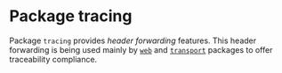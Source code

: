 # Package tracing

Package `tracing` provides  _header forwarding_ features.
This header forwarding is being used mainly by [`web`](https://github.com/luizaranda/go-core/tree/master/pkg/web) and [`transport`](https://github.com/luizaranda/go-core/tree/master/pkg/transport) packages to offer traceability compliance.
